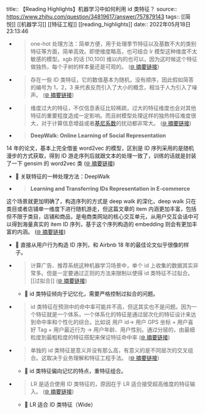 title:: 【Reading Highlights】机器学习中如何利用 id 类特征？
source:: https://www.zhihu.com/question/34819617/answer/757879143
tags:: [[简悦]] [[机器学习]]  [[特征工程]]   [[reading_highlights]]
date:: 2022年05月18日 23:13:46


- > one-hot 处理方法：简单方便，用于处理季节特征以及基数不大的类别特征等方面，简单高效。即使维度略高，也可结合 lr 模型这种维度不太敏感的模型。xgb 的话 [10,100] 维以内的也可以，因为这时候这个特征做独热，每个子树的样本量还是可观的。  ([🌐 摘要链接](https://www.zhihu.com/question/34819617/answer/757879143#js_content:~:text=one-hot%20%E5%A4%84%E7%90%86%E6%96%B9%E6%B3%95%EF%BC%9A%E7%AE%80%E5%8D%95%E6%96%B9%E4%BE%BF%EF%BC%8C%E7%94%A8%E4%BA%8E%E5%A4%84%E7%90%86%E5%AD%A3%E8%8A%82%E7%89%B9%E5%BE%81%E4%BB%A5%E5%8F%8A%E5%9F%BA%E6%95%B0%E4%B8%8D%E5%A4%A7%E7%9A%84%E7%B1%BB%E5%88%AB%E7%89%B9%E5%BE%81%E7%AD%89%E6%96%B9%E9%9D%A2%EF%BC%8C%E7%AE%80%E5%8D%95%E9%AB%98%E6%95%88%E3%80%82%E5%8D%B3%E4%BD%BF%E7%BB%B4%E5%BA%A6%E7%95%A5%E9%AB%98%EF%BC%8C%E4%B9%9F%E5%8F%AF%E7%BB%93%E5%90%88%20lr%20%E6%A8%A1%E5%9E%8B%E8%BF%99%E7%A7%8D%E7%BB%B4%E5%BA%A6%E4%B8%8D%E5%A4%AA%E6%95%8F%E6%84%9F%E7%9A%84%E6%A8%A1%E5%9E%8B%E3%80%82xgb%20%E7%9A%84%E8%AF%9D%20%5B10,100%5D%20%E7%BB%B4%E4%BB%A5%E5%86%85%E7%9A%84%E4%B9%9F%E5%8F%AF%E4%BB%A5%EF%BC%8C%E5%9B%A0%E4%B8%BA%E8%BF%99%E6%97%B6%E5%80%99%E8%BF%99%E4%B8%AA%E7%89%B9%E5%BE%81%E5%81%9A%E7%8B%AC%E7%83%AD%EF%BC%8C%E6%AF%8F%E4%B8%AA%E5%AD%90%E6%A0%91%E7%9A%84%E6%A0%B7%E6%9C%AC%E9%87%8F%E8%BF%98%E6%98%AF%E5%8F%AF%E8%A7%82%E7%9A%84%E3%80%82))

- > 存在一些 ID 类特征，它的数值基本为随机，没有顺序，因此假如简答的编号为 1，2，3 来代表反而引入了大小的概念，相当于人为引入了噪声。  ([🌐 摘要链接](https://www.zhihu.com/question/34819617/answer/757879143#js_content:~:text=%E5%AD%98%E5%9C%A8%E4%B8%80%E4%BA%9B%20ID%20%E7%B1%BB%E7%89%B9%E5%BE%81%EF%BC%8C%E5%AE%83%E7%9A%84%E6%95%B0%E5%80%BC%E5%9F%BA%E6%9C%AC%E4%B8%BA%E9%9A%8F%E6%9C%BA%EF%BC%8C%E6%B2%A1%E6%9C%89%E9%A1%BA%E5%BA%8F%EF%BC%8C%E5%9B%A0%E6%AD%A4%E5%81%87%E5%A6%82%E7%AE%80%E7%AD%94%E7%9A%84%E7%BC%96%E5%8F%B7%E4%B8%BA%201%EF%BC%8C2%EF%BC%8C3%20%E6%9D%A5%E4%BB%A3%E8%A1%A8%E5%8F%8D%E8%80%8C%E5%BC%95%E5%85%A5%E4%BA%86%E5%A4%A7%E5%B0%8F%E7%9A%84%E6%A6%82%E5%BF%B5%EF%BC%8C%E7%9B%B8%E5%BD%93%E4%BA%8E%E4%BA%BA%E4%B8%BA%E5%BC%95%E5%85%A5%E4%BA%86%E5%99%AA%E5%A3%B0%E3%80%82))

- > 维度过大的特征，不仅信息表征比较稀疏，过大的特征维度也会对其他特征的重要程度造成一定影响。而且树模型处理这样的独热特征难度很大，对于计算信息增益或者[基尼系数](https://www.zhihu.com/search?q=%E5%9F%BA%E5%B0%BC%E7%B3%BB%E6%95%B0&search_source=Entity&hybrid_search_source=Entity&hybrid_search_extra=%7B%22sourceType%22%3A%22answer%22%2C%22sourceId%22%3A757879143%7D)的扰动都非常大。  ([🌐 摘要链接](https://www.zhihu.com/question/34819617/answer/757879143#js_content:~:text=%E7%BB%B4%E5%BA%A6%E8%BF%87%E5%A4%A7%E7%9A%84%E7%89%B9%E5%BE%81%EF%BC%8C%E4%B8%8D%E4%BB%85%E4%BF%A1%E6%81%AF%E8%A1%A8%E5%BE%81%E6%AF%94%E8%BE%83%E7%A8%80%E7%96%8F%EF%BC%8C%E8%BF%87%E5%A4%A7%E7%9A%84%E7%89%B9%E5%BE%81%E7%BB%B4%E5%BA%A6%E4%B9%9F%E4%BC%9A%E5%AF%B9%E5%85%B6%E4%BB%96%E7%89%B9%E5%BE%81%E7%9A%84%E9%87%8D%E8%A6%81%E7%A8%8B%E5%BA%A6%E9%80%A0%E6%88%90%E4%B8%80%E5%AE%9A%E5%BD%B1%E5%93%8D%E3%80%82%E8%80%8C%E4%B8%94%E6%A0%91%E6%A8%A1%E5%9E%8B%E5%A4%84%E7%90%86%E8%BF%99%E6%A0%B7%E7%9A%84%E7%8B%AC%E7%83%AD%E7%89%B9%E5%BE%81%E9%9A%BE%E5%BA%A6%E5%BE%88%E5%A4%A7%EF%BC%8C%E5%AF%B9%E4%BA%8E%E8%AE%A1%E7%AE%97%E4%BF%A1%E6%81%AF%E5%A2%9E%E7%9B%8A%E6%88%96%E8%80%85%E5%9F%BA%E5%B0%BC%E7%B3%BB%E6%95%B0%E7%9A%84%E6%89%B0%E5%8A%A8%E9%83%BD%E9%9D%9E%E5%B8%B8%E5%A4%A7%E3%80%82))

- > **DeepWalk: Online Learning of Social Representation**

14 年的论文，基本上完全借鉴 word2vec 的模型，区别是 ID 序列采用的是随机漫步的方式获取，得到 ID 游走序列后就跟文本的处理一致了，训练的话就是封装了一下 gensim 的 word2vec 类  ([🌐 摘要链接](https://www.zhihu.com/question/34819617/answer/757879143#js_content:~:text=DeepWalk:%20Online%20Learning%20of%20Social%20Representation14%20%E5%B9%B4%E7%9A%84%E8%AE%BA%E6%96%87%EF%BC%8C%E5%9F%BA%E6%9C%AC%E4%B8%8A%E5%AE%8C%E5%85%A8%E5%80%9F%E9%89%B4%20word2vec%20%E7%9A%84%E6%A8%A1%E5%9E%8B%EF%BC%8C%E5%8C%BA%E5%88%AB%E6%98%AF%20ID%20%E5%BA%8F%E5%88%97%E9%87%87%E7%94%A8%E7%9A%84%E6%98%AF%E9%9A%8F%E6%9C%BA%E6%BC%AB%E6%AD%A5%E7%9A%84%E6%96%B9%E5%BC%8F%E8%8E%B7%E5%8F%96%EF%BC%8C%E5%BE%97%E5%88%B0%20ID%20%E6%B8%B8%E8%B5%B0%E5%BA%8F%E5%88%97%E5%90%8E%E5%B0%B1%E8%B7%9F%E6%96%87%E6%9C%AC%E7%9A%84%E5%A4%84%E7%90%86%E4%B8%80%E8%87%B4%E4%BA%86%EF%BC%8C%E8%AE%AD%E7%BB%83%E7%9A%84%E8%AF%9D%E5%B0%B1%E6%98%AF%E5%B0%81%E8%A3%85%E4%BA%86%E4%B8%80%E4%B8%8B%20gensim%20%E7%9A%84%20word2vec%20%E7%B1%BB))
  - 📝 关联特征的一种处理方法：DeepWalk

- > **Learning and Transferring IDs Representation in E-commerce**

这个场景就更加明确了，构造序列的方式是 deep walk 的深化，deep walk 只在类目或者店铺单一维度下进行随机游走，但这篇文章的 item 内涵更加丰富，包括但不限于类目，店铺和商品，是电商类网站的核心交互单元，从用户交互会话中可以得到海量真实的 item ID 序列，基于这个序列构造的 embedding 则会有更加丰富的内涵。  ([🌐 摘要链接](https://www.zhihu.com/question/34819617/answer/757879143#js_content:~:text=Learning%20and%20Transferring%20IDs%20Representation%20in%20E-commerce%E8%BF%99%E4%B8%AA%E5%9C%BA%E6%99%AF%E5%B0%B1%E6%9B%B4%E5%8A%A0%E6%98%8E%E7%A1%AE%E4%BA%86%EF%BC%8C%E6%9E%84%E9%80%A0%E5%BA%8F%E5%88%97%E7%9A%84%E6%96%B9%E5%BC%8F%E6%98%AF%20deep%20walk%20%E7%9A%84%E6%B7%B1%E5%8C%96%EF%BC%8Cdeep%20walk%20%E5%8F%AA%E5%9C%A8%E7%B1%BB%E7%9B%AE%E6%88%96%E8%80%85%E5%BA%97%E9%93%BA%E5%8D%95%E4%B8%80%E7%BB%B4%E5%BA%A6%E4%B8%8B%E8%BF%9B%E8%A1%8C%E9%9A%8F%E6%9C%BA%E6%B8%B8%E8%B5%B0%EF%BC%8C%E4%BD%86%E8%BF%99%E7%AF%87%E6%96%87%E7%AB%A0%E7%9A%84%20item%20%E5%86%85%E6%B6%B5%E6%9B%B4%E5%8A%A0%E4%B8%B0%E5%AF%8C%EF%BC%8C%E5%8C%85%E6%8B%AC%E4%BD%86%E4%B8%8D%E9%99%90%E4%BA%8E%E7%B1%BB%E7%9B%AE%EF%BC%8C%E5%BA%97%E9%93%BA%E5%92%8C%E5%95%86%E5%93%81%EF%BC%8C%E6%98%AF%E7%94%B5%E5%95%86%E7%B1%BB%E7%BD%91%E7%AB%99%E7%9A%84%E6%A0%B8%E5%BF%83%E4%BA%A4%E4%BA%92%E5%8D%95%E5%85%83%EF%BC%8C%E4%BB%8E%E7%94%A8%E6%88%B7%E4%BA%A4%E4%BA%92%E4%BC%9A%E8%AF%9D%E4%B8%AD%E5%8F%AF%E4%BB%A5%E5%BE%97%E5%88%B0%E6%B5%B7%E9%87%8F%E7%9C%9F%E5%AE%9E%E7%9A%84%20item%20ID%20%E5%BA%8F%E5%88%97%EF%BC%8C%E5%9F%BA%E4%BA%8E%E8%BF%99%E4%B8%AA%E5%BA%8F%E5%88%97%E6%9E%84%E9%80%A0%E7%9A%84%20embedding%20%E5%88%99%E4%BC%9A%E6%9C%89%E6%9B%B4%E5%8A%A0%E4%B8%B0%E5%AF%8C%E7%9A%84%E5%86%85%E6%B6%B5%E3%80%82))
  - 📝 直接从用户行为构造 ID 序列，和 Airbnb 18 年的最佳论文似乎很像的样子。

- > 计算广告、推荐系统这种机器学习场景中，单个 id 上收集的数据其实非常多。但是一定要通过正则的方法来限制以使得 id 类特征不过拟合。 [[过拟合]]   ([🌐 摘要链接](https://www.zhihu.com/question/34819617/answer/757879143#js_content:~:text=%E8%AE%A1%E7%AE%97%E5%B9%BF%E5%91%8A%E3%80%81%E6%8E%A8%E8%8D%90%E7%B3%BB%E7%BB%9F%E8%BF%99%E7%A7%8D%E6%9C%BA%E5%99%A8%E5%AD%A6%E4%B9%A0%E5%9C%BA%E6%99%AF%E4%B8%AD%EF%BC%8C%E5%8D%95%E4%B8%AA%20id%20%E4%B8%8A%E6%94%B6%E9%9B%86%E7%9A%84%E6%95%B0%E6%8D%AE%E5%85%B6%E5%AE%9E%E9%9D%9E%E5%B8%B8%E5%A4%9A%E3%80%82%E4%BD%86%E6%98%AF%E4%B8%80%E5%AE%9A%E8%A6%81%E9%80%9A%E8%BF%87%E6%AD%A3%E5%88%99%E7%9A%84%E6%96%B9%E6%B3%95%E6%9D%A5%E9%99%90%E5%88%B6%E4%BB%A5%E4%BD%BF%E5%BE%97%20id%20%E7%B1%BB%E7%89%B9%E5%BE%81%E4%B8%8D%E8%BF%87%E6%8B%9F%E5%90%88%E3%80%82))
  - 📝 id 类特征倾向于记忆化，需要严格控制过拟合的问题。

- > id 类特征在预测中的命中率可能并不高，但这其实也不是问题。因为一个特征就是一个体系，一个体系化的特征是通过层次化的特征设计来达到命中率和个性化的综合。比如说 用户 id-> 用户 GPS 坐标 + 用户喜好 Tag + 用户最近行为 -> 用户年龄、用户性别。通过分层的，由最细粒度到最粗粒度的特征搭配来保证特征命中率  ([🌐 摘要链接](https://www.zhihu.com/question/34819617/answer/757879143#js_content:~:text=id%20%E7%B1%BB%E7%89%B9%E5%BE%81%E5%9C%A8%E9%A2%84%E6%B5%8B%E4%B8%AD%E7%9A%84%E5%91%BD%E4%B8%AD%E7%8E%87%E5%8F%AF%E8%83%BD%E5%B9%B6%E4%B8%8D%E9%AB%98%EF%BC%8C%E4%BD%86%E8%BF%99%E5%85%B6%E5%AE%9E%E4%B9%9F%E4%B8%8D%E6%98%AF%E9%97%AE%E9%A2%98%E3%80%82%E5%9B%A0%E4%B8%BA%E4%B8%80%E4%B8%AA%E7%89%B9%E5%BE%81%E5%B0%B1%E6%98%AF%E4%B8%80%E4%B8%AA%E4%BD%93%E7%B3%BB%EF%BC%8C%E4%B8%80%E4%B8%AA%E4%BD%93%E7%B3%BB%E5%8C%96%E7%9A%84%E7%89%B9%E5%BE%81%E6%98%AF%E9%80%9A%E8%BF%87%E5%B1%82%E6%AC%A1%E5%8C%96%E7%9A%84%E7%89%B9%E5%BE%81%E8%AE%BE%E8%AE%A1%E6%9D%A5%E8%BE%BE%E5%88%B0%E5%91%BD%E4%B8%AD%E7%8E%87%E5%92%8C%E4%B8%AA%E6%80%A7%E5%8C%96%E7%9A%84%E7%BB%BC%E5%90%88%E3%80%82%E6%AF%94%E5%A6%82%E8%AF%B4%20%E7%94%A8%E6%88%B7%20id-%3E%20%E7%94%A8%E6%88%B7%20GPS%20%E5%9D%90%E6%A0%87%20+%20%E7%94%A8%E6%88%B7%E5%96%9C%E5%A5%BD%20Tag%20+%20%E7%94%A8%E6%88%B7%E6%9C%80%E8%BF%91%E8%A1%8C%E4%B8%BA%20-%3E%20%E7%94%A8%E6%88%B7%E5%B9%B4%E9%BE%84%E3%80%81%E7%94%A8%E6%88%B7%E6%80%A7%E5%88%AB%E3%80%82%E9%80%9A%E8%BF%87%E5%88%86%E5%B1%82%E7%9A%84%EF%BC%8C%E7%94%B1%E6%9C%80%E7%BB%86%E7%B2%92%E5%BA%A6%E5%88%B0%E6%9C%80%E7%B2%97%E7%B2%92%E5%BA%A6%E7%9A%84%E7%89%B9%E5%BE%81%E6%90%AD%E9%85%8D%E6%9D%A5%E4%BF%9D%E8%AF%81%E7%89%B9%E5%BE%81%E5%91%BD%E4%B8%AD%E7%8E%87))

- > 单独的 id 类特征是意义并没有那么高，有意义的是不同层次的交叉组合。这取决于业务理解和特征工程手法。  ([🌐 摘要链接](https://www.zhihu.com/question/34819617/answer/757879143#js_content:~:text=%E5%8D%95%E7%8B%AC%E7%9A%84%20id%20%E7%B1%BB%E7%89%B9%E5%BE%81%E6%98%AF%E6%84%8F%E4%B9%89%E5%B9%B6%E6%B2%A1%E6%9C%89%E9%82%A3%E4%B9%88%E9%AB%98%EF%BC%8C%E6%9C%89%E6%84%8F%E4%B9%89%E7%9A%84%E6%98%AF%E4%B8%8D%E5%90%8C%E5%B1%82%E6%AC%A1%E7%9A%84%E4%BA%A4%E5%8F%89%E7%BB%84%E5%90%88%E3%80%82%E8%BF%99%E5%8F%96%E5%86%B3%E4%BA%8E%E4%B8%9A%E5%8A%A1%E7%90%86%E8%A7%A3%E5%92%8C%E7%89%B9%E5%BE%81%E5%B7%A5%E7%A8%8B%E6%89%8B%E6%B3%95%E3%80%82))
  - 📝 id 类特征偏向记忆的特点，重特征组合。

- > LR 是适合使用 ID 类特征的，原因在于 LR 适合接受超高维度的特征输入。  ([🌐 摘要链接](https://www.zhihu.com/question/34819617/answer/757879143#js_content:~:text=LR%20%E6%98%AF%E9%80%82%E5%90%88%E4%BD%BF%E7%94%A8%20ID%20%E7%B1%BB%E7%89%B9%E5%BE%81%E7%9A%84%EF%BC%8C%E5%8E%9F%E5%9B%A0%E5%9C%A8%E4%BA%8E%20LR%20%E9%80%82%E5%90%88%E6%8E%A5%E5%8F%97%E8%B6%85%E9%AB%98%E7%BB%B4%E5%BA%A6%E7%9A%84%E7%89%B9%E5%BE%81%E8%BE%93%E5%85%A5%E3%80%82))
  - 📝 LR 适合 ID 类特征（Wide）

